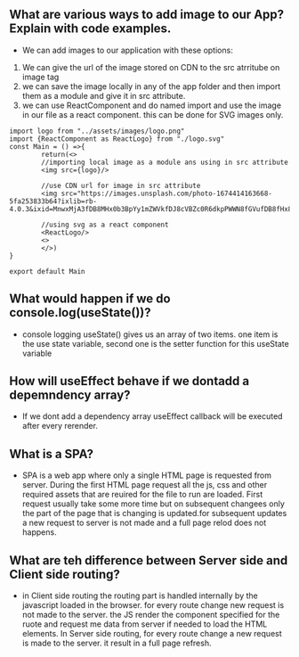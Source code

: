 ## What are various ways to add image to our App? Explain with code examples.

- We can add images to our application with these options:

1. We can give the url of the image stored on CDN to the src atrritube on image tag
2. we can save the image locally in any of the app folder and then import them as a module and give it in src attribute.
3. we can use ReactComponent and do named import and use the image in our file as a react component. this can be done for SVG images only.

```
import logo from "../assets/images/logo.png"
import {ReactComponent as ReactLogo} from "./logo.svg"
const Main = () =>{
        return(<>
        //importing local image as a module ans using in src attribute
        <img src={logo}/>

        //use CDN url for image in src attribute
        <img src="https://images.unsplash.com/photo-1674414163668-5fa253833b64?ixlib=rb-4.0.3&ixid=MnwxMjA3fDB8MHx0b3BpYy1mZWVkfDJ8cVBZc0R6dkpPWWN8fGVufDB8fHx8&auto=format&fit=crop&w=500&q=60"/>

        //using svg as a react component
        <ReactLogo/>
        <>
        </>)
}

export default Main

```

## What would happen if we do console.log(useState())?

- console logging useState() gives us an array of two items. one item is the use state variable, second one is the setter function for this useState variable

## How will useEffect behave if we dontadd a depemndency array?

- If we dont add a dependency array useEffect callback will be executed after every rerender.

## What is a SPA?

- SPA is a web app where only a single HTML page is requested from server. During the first HTML page request all the js, css and other required assets that are reuired for the file to run are loaded. First request usually take some more time but on subsequent changees only the part of the page that is changing is updated.for subsequent updates a new request to server is not made and a full page relod does not happens.

## What are teh difference between Server side and Client side routing?

- in Client side routing the routing part is handled internally by the javascript loaded in the browser. for every route change new request is not made to the server. the JS render the component specified for the ruote and request me data from server if needed to load the HTML elements. In Server side routing, for every route change a new request is made to the server. it result in a full page refresh.
